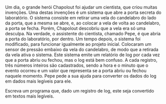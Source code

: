 Um dia, o grande herói Chapolout foi ajudar um cientista, que criou muitas invenções. Uma destas invenções é um sistema que abre a porta secreta do laboratório. O sistema consiste em retirar uma vela do candelabro do lado da porta, que a mesma se abre, e, ao colocar a vela de volta ao candelabro, a porta se fecha. Porém, Chapolout descobriu que a vela era só uma desculpa. Na verdade, o assistente do cientista, chamado Pepe, é que abria a porta do laboratório, por dentro. Um tempo depois, o sistema foi modificado, para funcionar igualmente ao projeto inicial. Colocaram um sensor de pressão embaixo da vela do candelabro, de modo que a retirada da vela ativa o sistema. Este sistema emite um relatório de log por cada vez que a porta abriu ou fechou, mas o log está bem confuso. A cada registro, três números inteiros são cadastrados, sendo a hora e o minuto que o evento ocorreu e um valor que representa se a porta abriu ou fechou naquele momento. Pepe pede a sua ajuda para converter os dados do log em dados mais legíveis para ele.

Escreva um programa que, dado um registro de log, este seja convertido em textos mais legíveis.

